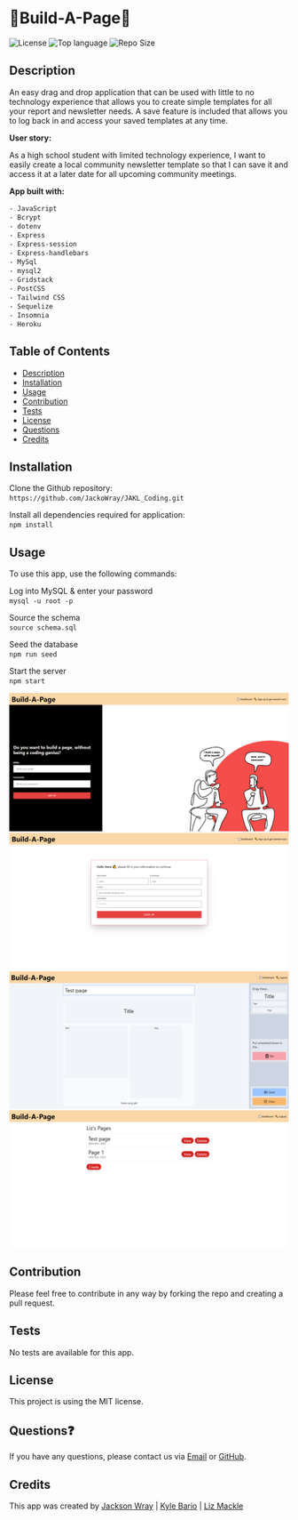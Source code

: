 # 📄Build-A-Page📄
![License](https://img.shields.io/badge/License-MIT-red) ![Top language](https://img.shields.io/github/languages/top/jackowray/jakl_coding?style=for-the-badge&logo) ![Repo Size](https://img.shields.io/github/repo-size/jackowray/jakl_coding?color=orange&style=for-the-badge)

## Description
An easy drag and drop application that can be used with little to no technology experience that allows you to create simple templates for all your report and newsletter needs. A save feature is included that allows you to log back in and access your saved templates at any time. 

**User story:**

As a high school student with limited technology experience, I want to easily create a local community newsletter template so that I can save it and access it at a later date for all upcoming community meetings. 

**App built with:**
```
- JavaScript
- Bcrypt
- dotenv
- Express
- Express-session
- Express-handlebars
- MySql
- mysql2
- Gridstack
- PostCSS
- Tailwind CSS
- Sequelize
- Insomnia
- Heroku 
```
## Table of Contents

  - [Description](#description)
  - [Installation](#installation)
  - [Usage](#usage)
  - [Contribution](#contribution)
  - [Tests](#tests)
  - [License](#license)
  - [Questions](#questions)
  - [Credits](#credits)

## Installation
Clone the Github repository:<br>
`https://github.com/JackoWray/JAKL_Coding.git`

Install all dependencies required for application:<br>
`npm install` 
  
## Usage
To use this app, use the following commands:

Log into MySQL & enter your password<br>
`mysql -u root -p`

Source the schema<br>
`source schema.sql`

Seed the database<br>
`npm run seed`

Start the server<br>
`npm start`

![Command capture](public\assets\landingpage.png)
![Command capture](public\assets\signup.png)
![Command capture](public\assets\createpage.png)
![Command capture](public\assets\pageview.png)


## Contribution
Please feel free to contribute in any way by forking the repo and creating a pull request.

## Tests
No tests are available for this app.

## License
This project is using the MIT license.

## Questions❓
If you have any questions, please contact us via [Email](mailto:liz.mackle@outlook.com) or [GitHub](https://github.com/LizMackle).

## Credits
This app was created by [Jackson Wray](https://github.com/JackoWray) | [Kyle Bario](https://github.com/kbario) | [Liz Mackle](https://github.com/LizMackle)